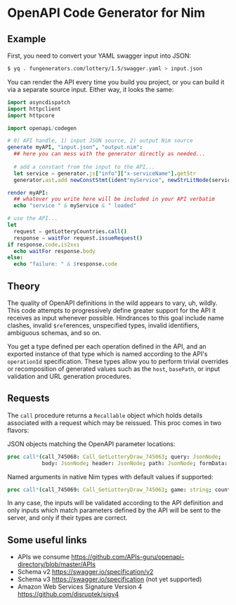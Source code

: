 # OpenAPI Code Generator for Nim

## Example

First, you need to convert your YAML swagger input into JSON:

```bash
$ yq . fungenerators.com/lottery/1.5/swagger.yaml > input.json
```

You can render the API every time you build you project, or you can build it via a separate source input.  Either way, it looks the same:

```nim
import asyncdispatch
import httpclient
import httpcore

import openapi/codegen

# 0) API handle, 1) input JSON source, 2) output Nim source
generate myAPI, "input.json", "output.nim":
  ## here you can mess with the generator directly as needed...
  
  # add a constant from the input to the API...
  let service = generator.js["info"]["x-serviceName"].getStr
  generator.ast.add newConstStmt(ident"myService", newStrLitNode(service))

render myAPI:
  ## whatever you write here will be included in your API verbatim
  echo "service " & myService & " loaded"

# use the API...
let
  request = getLotteryCountries.call()
  response = waitFor request.issueRequest()
if response.code.is2xx:
  echo waitFor response.body
else:
  echo "failure: " & $response.code
```

## Theory

The quality of OpenAPI definitions in the wild appears to vary, uh, wildly.  This code attempts to progressively define greater support for the API it receives as input whenever possible.  Hindrances to this goal include name clashes, invalid `$ref`erences, unspecified types, invalid identifiers, ambiguous schemas, and so on.

You get a type defined per each operation defined in the API, and an exported instance of that type which is named according to the API's `operationId` specification.  These types allow you to perform trivial overrides or recomposition of generated values such as the `host`, `basePath`, or input validation and URL generation procedures.

## Requests
The `call` procedure returns a `Recallable` object which holds details associated with a request which may be reissued.  This proc comes in two flavors:

JSON objects matching the OpenAPI parameter locations:
```nim
proc call*(call_745068: Call_GetLotteryDraw_745063; query: JsonNode;
           body: JsonNode; header: JsonNode; path: JsonNode; formData: JsonNode): Recallable
```
Named arguments in native Nim types with default values if supported:
```nim
proc call*(call_745069: Call_GetLotteryDraw_745063; game: string; count: int = 0): Recallable
```
In any case, the inputs will be validated according to the API definition and only inputs which match parameters defined by the API will be sent to the server, and only if their types are correct.

## Some useful links
- APIs we consume https://github.com/APIs-guru/openapi-directory/blob/master/APIs
- Schema v2 https://swagger.io/specification/v2
- Schema v3 https://swagger.io/specification (not yet supported)
- Amazon Web Services Signature Version 4 https://github.com/disruptek/sigv4
